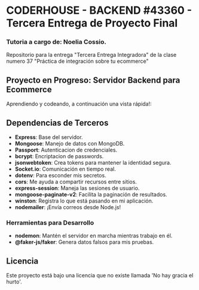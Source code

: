 # CODERHOUSE - BACKEND #43360 - Tercera Entrega de Proyecto Final
### Tutoria a cargo de: Noelia Cossio.

Repositorio para la entrega "Tercera Entrega Integradora" de la clase numero 37 "Práctica de integración sobre tu ecommerce"

## Proyecto en Progreso: Servidor Backend para Ecommerce

Aprendiendo y codeando, a continuación una vista rápida!:

## Dependencias de Terceros

- **Express**: Base del servidor.
- **Mongoose**: Manejo de datos con MongoDB.
- **Passport**: Autenticacion de credenciales.
- **bcrypt**: Encriptacion de passwords.
- **jsonwebtoken**: Crea tokens para mantener la identidad segura.
- **Socket.io**: Comunicación en tiempo real.
- **dotenv**: Para esconder mis secretos.
- **cors**: Me ayuda a compartir recursos entre sitios.
- **express-session**: Maneja las sesiones de usuario.
- **mongoose-paginate-v2**: Facilita la paginación de resultados.
- **winston**: Registra lo que está pasando en mi aplicación.
- **nodemailer**: ¡Envía correos desde Node.js!

### Herramientas para Desarrollo

- **nodemon**: Mantén el servidor en marcha mientras trabajo en él.
- **@faker-js/faker**: Genera datos falsos para mis pruebas.

## Licencia

Este proyecto está bajo una licencia que no existe llamada 'No hay gracia el hurto'.